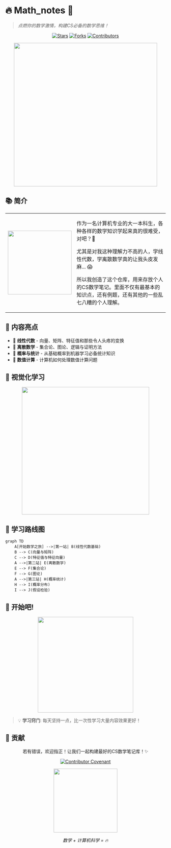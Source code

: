 # 🔥 Math_notes 🧮
> *点燃你的数学激情，构建CS必备的数学思维！*

<div align="center">
  
[![Stars](https://img.shields.io/github/stars/panxiaogong/Math_notes?style=for-the-badge&color=gold)](https://github.com/panxiaogong/Math_notes/stargazers)
[![Forks](https://img.shields.io/github/forks/panxiaogong/Math_notes?style=for-the-badge&color=blue)](https://github.com/panxiaogong/Math_notes/network/members)
[![Contributors](https://img.shields.io/github/contributors/panxiaogong/Math_notes?style=for-the-badge&color=green)](https://github.com/panxiaogong/Math_notes/graphs/contributors)

<img src="https://media.giphy.com/media/3o7buceWnERhgk3gfS/giphy.gif" width="450px">

</div>

## 📚 简介

<table>
  <tr>
    <td>
      <img src="https://media.giphy.com/media/l0HlHFRbmaZtBRhXG/giphy.gif" width="200px" align="center">
    </td>
    <td>
      <p>作为一名计算机专业的大一本科生，各种各样的数学知识学起来真的很难受，对吧？🤯</p>
      <p>尤其是对我这种理解力不高的人，学线性代数，学离散数学真的让我头皮发麻... 😱</p>
      <p>所以我创造了这个仓库，用来存放个人的CS数学笔记。里面不仅有最基本的知识点，还有例题，还有其他的一些乱七八糟的个人理解。</p>
    </td>
  </tr>
</table>

##  🌟 内容亮点

- 💎 **线性代数** - 向量、矩阵、特征值和那些令人头疼的变换
- 🔮 **离散数学** - 集合论、图论、逻辑与证明方法
- 🧩 **概率与统计** - 从基础概率到机器学习必备统计知识
- 🚀 **数值计算** - 计算机如何处理数值计算问题

## 💫 视觉化学习

<div align="center">
  <img src="https://miro.medium.com/max/1400/1*oNcFEZDEBnHBMcgcBHr-0Q.gif" width="400px">
</div>

## 🎯 学习路线图

```mermaid
graph TD
    A[开始数学之旅] -->|第一站| B(线性代数基础)
    B --> C(向量与矩阵)
    C --> D(特征值与特征向量)
    A -->|第二站| E(离散数学)
    E --> F(集合论)
    F --> G(图论)
    A -->|第三站| H(概率统计)
    H --> I(概率分布)
    I --> J(假设检验)
```

## 🚀 **开始吧!**

<div align="center">
  <a href="#"><img src="https://i.giphy.com/media/5zoxhCaYbdVHoJkmpf/giphy.webp" width="300px"></a>
</div>

> 💡 **学习窍门**: 每天坚持一点，比一次性学习大量内容效果更好！

## 🤝 贡献

<div align="center">

若有错误，欢迎指正！让我们一起构建最好的CS数学笔记库！✨

[![Contributor Covenant](https://img.shields.io/badge/Contributor%20Covenant-2.1-4baaaa.svg)](code_of_conduct.md)

</div>

<div align="center">
  <img src="https://media.giphy.com/media/3o7btNhMBytxAM6YBa/giphy.gif" width="200px">
  <p><em>数学 + 计算机科学 = 🔥</em></p>
</div>
